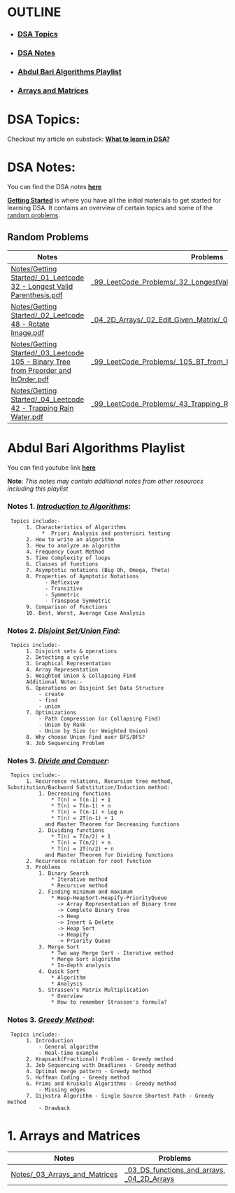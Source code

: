 # OUTLINE

* ### [DSA Topics](#dsa-topics)
* ### [DSA Notes](#dsa-notes)
* ### [Abdul Bari Algorithms Playlist](#abdul-bari-algorithms-playlist)
* ### [Arrays and Matrices](#1-arrays-and-matrices)

# DSA Topics:

Checkout my article on substack:
[**What to learn in DSA?**](https://open.substack.com/pub/nagubadyharitha/p/dsa-topics-for-preparation?utm_campaign=post&utm_medium=web)


# DSA Notes:

You can find the DSA notes [**here**](https://github.com/harithanagubady/Data-Structures-and-Algorithms/tree/main/Notes)

[**Getting Started**](https://github.com/harithanagubady/Data-Structures-and-Algorithms/tree/main/Notes/Getting%20Started) is where you have all the initial materials to get started for learning DSA.
It contains an overview of certain topics and some of the [random problems](#random-problems).


## Random Problems

| Notes                                                                                                                                                                                                                                                                  | Problems                                                                                                                                                                                                       |
|------------------------------------------------------------------------------------------------------------------------------------------------------------------------------------------------------------------------------------------------------------------------|----------------------------------------------------------------------------------------------------------------------------------------------------------------------------------------------------------------|
| [Notes/Getting Started/_01_Leetcode 32 - Longest Valid Parenthesis.pdf](https://github.com/harithanagubady/Data-Structures-and-Algorithms/blob/main/Notes/Getting%20Started/_01_Leetcode%2032%20-%20Longest%20Valid%20Parenthesis.pdf)                                 | [_99_LeetCode_Problems/_32_LongestValidParenthesis.java](https://github.com/harithanagubady/Data-Structures-and-Algorithms/blob/main/_99_LeetCode_Problems/_32_LongestValidParenthesis.java)                   |
| [Notes/Getting Started/_02_Leetcode 48 - Rotate Image.pdf](https://github.com/harithanagubady/Data-Structures-and-Algorithms/blob/main/Notes/Getting%20Started/_02_Leetcode%2048%20-%20Rotate%20Image.pdf)                                                             | [_04_2D_Arrays/_02_Edit_Given_Matrix/_01_LC48_RotateBy90deg.java](https://github.com/harithanagubady/Data-Structures-and-Algorithms/blob/main/_04_2D_Arrays/_02_Edit_Given_Matrix/_01_LC48_RotateBy90deg.java) |
| [Notes/Getting Started/_03_Leetcode 105 - Binary Tree from Preorder and InOrder.pdf](https://github.com/harithanagubady/Data-Structures-and-Algorithms/blob/main/Notes/Getting%20Started/_03_Leetcode%20105%20-%20Binary%20Tree%20from%20Preorder%20and%20InOrder.pdf) | [_99_LeetCode_Problems/_105_BT_from_In_And_Pre.java](https://github.com/harithanagubady/Data-Structures-and-Algorithms/blob/main/_99_LeetCode_Problems/_105_BT_from_In_And_Pre.java)                           |
| [Notes/Getting Started/_04_Leetcode 42 - Trapping Rain Water.pdf](https://github.com/harithanagubady/Data-Structures-and-Algorithms/blob/main/Notes/Getting%20Started/_04_Leetcode%2042%20-%20Trapping%20Rain%20Water.pdf)                                             | [_99_LeetCode_Problems/_43_Trapping_Rain_Water.java](https://github.com/harithanagubady/Data-Structures-and-Algorithms/blob/main/_99_LeetCode_Problems/_43_Trapping_Rain_Water.java)                           |


# Abdul Bari Algorithms Playlist
You can find youtube link [**here**](https://youtube.com/playlist?list=PLDN4rrl48XKpZkf03iYFl-O29szjTrs_O&si=3bEHPg_VHNw6DH87)

**Note**: _This notes may contain additional notes from other resources including this playlist_
###  Notes 1. [_Introduction to Algorithms_](https://github.com/harithanagubady/Data-Structures-and-Algorithms/blob/main/Notes/_02_Abdul%20Bari%20Algorithms%20Playlist/_01_Introduction%20to%20Algorithms(ft.%20Abdul%20Bari).pdf): 
     Topics include:-     
          1. Characteristics of Algorithms
               *  Priori Analysis and posteriori testing
          2. How to write an algorithm
          3. How to analyze an algorithm
          4. Frequency Count Method
          5. Time Complexity of loops
          6. Classes of functions
          7. Asymptotic notations (Big Oh, Omega, Theta)
          8. Properties of Aymptotic Notations
                - Reflexive
                - Transitive
                - Symmetric
                - Transpose Symmetric
          9. Comparison of Functions 
          10. Best, Worst, Average Case Analysis

###  Notes 2. [_Disjoint Set/Union Find_](https://github.com/harithanagubady/Data-Structures-and-Algorithms/blob/main/Notes/_02_Abdul%20Bari%20Algorithms%20Playlist/_02_Disjoint%20Set%20or%20Union%20Find%20(ft.%20Abdul%20Bari).pdf): 
     Topics include:-     
          1. Disjoint sets & operations
          2. Detecting a cycle
          3. Graphical Representation
          4. Array Representation
          5. Weighted Union & Collapsing Find
          Additional Notes:-
          6. Operations on Disjoint Set Data Structure
              - create
              - find
              - union
          7. Optimizations
              - Path Compression (or Collapsing Find)
              - Union by Rank 
              - Union by Size (or Weighted Union)
          8. Why choose Union Find over BFS/DFS?
          9. Job Sequencing Problem

###  Notes 3. [_Divide and Conquer_](https://github.com/harithanagubady/Data-Structures-and-Algorithms/blob/main/Notes/_02_Abdul%20Bari%20Algorithms%20Playlist/_03_Divide%20And%20Conquer(ft.%20Abdul%20Bari).pdf):
     Topics include:-     
          1. Recurrence relations, Recursion tree method, Substitution/Backward Substitution/Induction method:
              1. Decreasing functions 
                  * T(n) = T(n-1) + 1
                  * T(n) = T(n-1) + n
                  * T(n) = T(n-1) + log n
                  * T(n) = 2T(n-1) + 1
                and Master Theorem for Decreasing functions
              2. Dividing functions
                  * T(n) = T(n/2) + 1
                  * T(n) = T(n/2) + n
                  * T(n) = 2T(n/2) + n
                and Master Theorem for Dividing functions
          2. Recurrence relation for root function
          3. Problems
              1. Binary Search
                  * Iterative method
                  * Recursive method
              2. Finding minimum and maximum
                  * Heap-HeapSort-Heapify-PriorityQueue
                    -> Array Representation of Binary tree
                    -> Complete Binary tree
                    -> Heap
                    -> Insert & Delete
                    -> Heap Sort
                    -> Heapify
                    -> Priority Queue
              3. Merge Sort
                  * Two way Merge Sort - Iterative method
                  * Merge Sort algorithm
                  * In-depth analysis
              4. Quick Sort
                  * Algorithm
                  * Analysis
              5. Strassen's Matrix Multiplication
                  * Overview
                  * How to remember Strassen's formula?

###  Notes 3. [_Greedy Method_](https://github.com/harithanagubady/Data-Structures-and-Algorithms/blob/main/Notes/_02_Abdul%20Bari%20Algorithms%20Playlist/_04_Greedy%20Method(ft.%20Abdul%20Bari).pdf):
     Topics include:-     
          1. Introduction
              - General algorithm
              - Real-time example
          2. Knapsack(Fractional) Problem - Greedy method
          3. Job Sequencing with Deadlines - Greedy method
          4. Optimal merge pattern - Greedy method
          5. Huffman Coding - Greedy method
          6. Prims and Kruskals Algorithms - Greedy method
              - Missing edges
          7. Dijkstra Algorithm - Single Source Shortest Path - Greedy method
              - Drawback

# 1. Arrays and Matrices

| Notes                                                                                                                                      | Problems                                                                                                                                                                                                                                           |
|--------------------------------------------------------------------------------------------------------------------------------------------|----------------------------------------------------------------------------------------------------------------------------------------------------------------------------------------------------------------------------------------------------|
| [Notes/_03_Arrays_and_Matrices](https://github.com/harithanagubady/Data-Structures-and-Algorithms/blob/main/Notes/_03_Arrays_and_Matrices) | [_03_DS_functions_and_arrays](https://github.com/harithanagubady/Data-Structures-and-Algorithms/blob/main/_03_DS_functions_and_arrays), [_04_2D_Arrays](https://github.com/harithanagubady/Data-Structures-and-Algorithms/blob/main/_04_2D_Arrays) |

